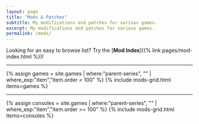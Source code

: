 ```yaml
---
layout: page
title: "Mods & Patches"
subtitle: My modifications and patches for various games.
excerpt: My modifications and patches for various games.
permalink: /mods/
---
```


Looking for an easy to browse list? Try the [**Mod Index**]({% link pages/mod-index.html %})!

***

{% assign games = site.games | where:"parent-series", "" | where_exp:"item","item.order < 100" %}
{% include mods-grid.html items=games %}

***

{% assign consoles = site.games | where:"parent-series", "" | where_exp:"item","item.order >= 100" %}
{% include mods-grid.html items=consoles %}